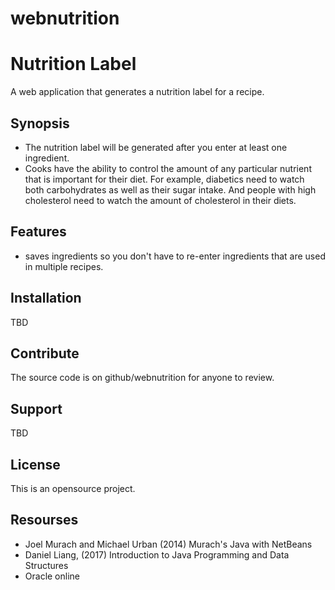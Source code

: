 # webnutrition


Nutrition Label
===============
A web application that generates a nutrition label for a recipe.


Synopsis
--------
- The nutrition label will be generated after you enter at least one ingredient.  
- Cooks have the ability to control the amount of any particular nutrient that is important for their diet. For example, diabetics need to watch both carbohydrates as well as their sugar intake. And people with high cholesterol need to watch the amount of cholesterol in their diets.


Features
--------
- saves ingredients so you don't have to re-enter ingredients that are used in multiple recipes.


Installation
------------
TBD


Contribute
----------
The source code is on github/webnutrition for anyone to review. 


Support
-------
TBD


License
-------
This is an opensource project.


Resourses
---------
* Joel Murach and Michael Urban (2014) Murach's Java with NetBeans
* Daniel Liang, (2017) Introduction to Java Programming and Data Structures
* Oracle online

